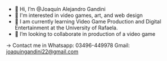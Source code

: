 - 👋 Hi, I’m @Joaquín Alejandro Gandini
- 👀 I'm interested in video games, art, and web design
- 🌱 I am currently learning Video Game Production and Digital Entertainment at the University of Rafaela.
- 💞️ I’m looking to collaborate in production of a video game

-> Contact me in 
    Whatsapp: 03496-449978
    Gmail: joaquingandini22@gmail.com

<!---
Truck201/Truck201 is a ✨ special ✨ repository because its `README.md` (this file) appears on your GitHub profile.
You can click the Preview link to take a look at your changes.
--->
